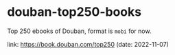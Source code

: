# douban-top250-books

Top 250 ebooks of Douban, format is `mobi` for now.

link: https://book.douban.com/top250 (date: 2022-11-07)

